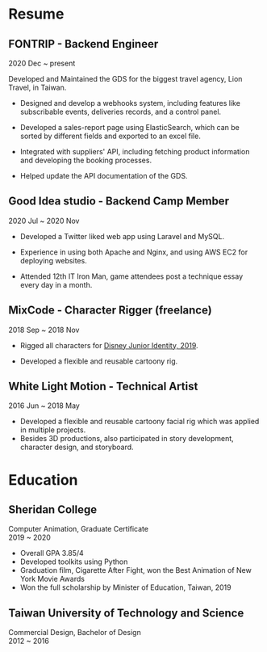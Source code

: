 # Resume

## FONTRIP - Backend Engineer
2020 Dec ~ present

Developed and Maintained the GDS for the biggest travel agency, Lion Travel, in Taiwan.

* Designed and develop a webhooks system, including features like subscribable events, deliveries records, and a control panel.

* Developed a sales-report page using ElasticSearch, which can be sorted by different fields and exported to an excel file.

* Integrated with suppliers' API, including fetching product information and developing the booking processes.

* Helped update the API documentation of the GDS.

## Good Idea studio - Backend Camp Member
2020 Jul ~ 2020 Nov

* Developed a Twitter liked web app using Laravel and MySQL.

* Experience in using both Apache and Nginx, and using AWS EC2 for deploying websites.

* Attended 12th IT Iron Man, game attendees post a technique essay every day in a month.

## MixCode - Character Rigger (freelance)
2018 Sep ~ 2018 Nov

* Rigged all characters for [Disney Junior Identity, 2019](https://www.behance.net/gallery/76752137/Disney-Junior-Ident-Series-2019).

* Developed a flexible and reusable cartoony rig.


## White Light Motion - Technical Artist
2016 Jun ~ 2018 May

* Developed a flexible and reusable cartoony facial rig which was applied in multiple projects.
* Besides 3D productions, also participated in story development, character design, and storyboard.

# Education

## Sheridan College
Computer Animation, Graduate Certificate</br>
2019 ~ 2020


* Overall GPA 3.85/4
* Developed toolkits using Python
* Graduation film, Cigarette After Fight, won the Best Animation of New York Movie Awards
* Won the full scholarship by Minister of Education, Taiwan, 2019

## Taiwan University of Technology and Science
Commercial Design, Bachelor of Design</br>
2012 ~ 2016